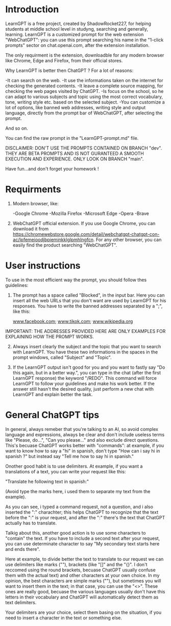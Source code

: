 # Introduction

LearnGPT is a free project, created by ShadowRocket227, for helping students at middle school level in studyng, searching and generally, learning.
LearnGPT is a customized prompt for the web extension "WebChatGPT": you can use this prompt searching his name in the "1-click prompts" sector on chat.openai.com, after
the extension installation.

The only requirment is the extension, downloadble for any modern browser like Chrome, Edge and Firefox, from their official stores.

Why LearnGPT is better then ChatGPT ? For a lot of reasons:

-It can search on the web.
-It use the informations taken on the internet for checking the generated contents.
-It leave a complete source mapping, for checking the web pages visited by ChatGPT.
-Is focus on the school, so he can adapt to various subjects and topic using the most correct vocabulary, tone, writing style etc. based on the selected subject.
-You can customize a lot of options, like banned web addresses, writing style and output language, directly from the prompt bar of WebChatGPT, after selecting the prompt.

And so on.

You can find the raw prompt in the "LearnGPT-prompt.md" file. 

DISCLAIMER: DON'T USE THE PROMPTS CONTAINED ON BRANCH "dev". THEY ARE BETA PROMPTS AND IS NOT GURANTEED A SMOOTH EXECUTION AND EXPERIENCE. ONLY LOOK ON BRANCH "main".

Have fun...and don't forget your homework !

# Requirments

1) Modern browser, like:

    -Google Chrome
    -Mozilla Firefox
    -Microsoft Edge
    -Opera
    -Brave

2) WebChatGPT official extension. If you use Google Chrome, you can download it from
   https://chromewebstore.google.com/detail/webchatgpt-chatgpt-con-ac/lpfemeioodjbpieminkklglpmhlngfcn. For any other browser, you can easily find the product searching "WebChatGPT".

# User instructions

To use in the most efficient way the prompt, you should follow thes guidelines:

1) The prompt has a space called "Blocked", in the input bar. Here you can insert all the web URLs that you don't want are used by    LearnGPT for his responses. You have to write the banned addresses separated by a ";", like this:

    www.facebook.com; www.tikok.com; www.wikipedia.org

IMPORTANT: THE ADDRESSES PROVIDED HERE ARE ONLY EXAMPLES FOR EXPLAINING HOW THE PROMPT WORKS.

2) Always insert clearly the subject and the topic that you want to search with LearnGPT. You have these two informations in the spaces in the prompt windows, called "Subject" and "Topic".

3) If the LearnGPT output isn't good for you and you want to fastly say "Do this again, but in a better way.", you can type in the chat (after the first LearnGPT response) the keyword "/REDO". This command will force LearnGPT to follow your guidelines and make his work better. If the answer still hasn't the desired quality, just perform a new chat with LearnGPT and explain better the task.


# General ChatGPT tips

In general, always remeber that you're talking to an AI, so avoid complex language and expressions, always be clear and don't include useless terms like "Please, do...", "Can you please..." and also exclude direct questions. This's becuase ChatGPT works better with "commands": at example, if you want to know how to say a "hi" in spanish, don't type "How can i say hi in spanish ?" but instead say "Tell me how to say hi in spanish."

Onother good habit is to use delimiters. At example, if you want a translations of a text, you can write your request like this:

"Translate he following text in spanish:"

(Avoid type the marks here, i used them to separate my text from the example).

As you can see, i typed a command request, not a question, and i also inserted the ":" charachter; this helps ChatGPT to recognize that the text before the ":" is your request, and after the ":" there's the text
that ChatGPT actually has to translate.

Talkig about this, another good action is to use some characters to "contain" the text. If you have to include a second text after your request, you can use determinate character to say "My secondary text starts here and ends there". 

Here at example, to divide better the text to translate to our request we can use delimiters like marks (""), brackets (like "[]" and the "{}". I don't reccomed using the round brackets, becuase ChatGPT usually confuse them with the actual text) and other characters at your own choice. In my opinion, the best characters are simple marks (""), but sometimes you will want to insert them in the text; in that case, you can use the "<>". These ones are really good, becuase the various languages usually don't have this letters in their vocabulary and ChatGPT will automatically detect them as text delimiters.

Your delimiters are your choice, select them basing on the situation, if you need to insert a character in the text or something else.
